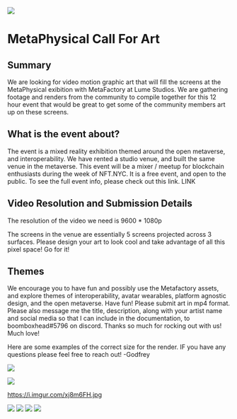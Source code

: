![](https://i.imgur.com/uX31WRg.jpg)


# MetaPhysical Call For Art

## Summary
We are looking for video motion graphic art that will fill the screens at the MetaPhysical exibition with MetaFactory at Lume Studios. We are gathering footage and renders from the community to compile together for this 12 hour event that would be great to get some of the community members art up on these screens.

## What is the event about?
The event is a mixed reality exhibition themed around the open metaverse, and interoperability. We have rented a studio venue, and built the same venue in the metaverse. This event will be a mixer / meetup for blockchain enthusiasts during the week of NFT.NYC. It is a free event, and open to the public. To see the full event info, please check out this link. LINK


## Video Resolution and Submission Details
The resolution of the video we need is 9600 * 1080p

The screens in the venue are essentially 5 screens projected across 3 surfaces. Please design your art to look cool and take advantage of all this pixel space! Go for it! 

## Themes
We encourage you to have fun and possibly use the Metafactory assets, and explore themes of interoperability, avatar wearables, platform agnostic design, and the open metaverse. Have fun! Please submit art in mp4 format. Please also message me the title, description, along with your artist name and social media so that I can include in the documentation, to boomboxhead#5796 on discord. Thanks so much for rocking out with us! Much love! 

Here are some examples of the correct size for the render. IF you have any questions please feel free to reach out! -Godfrey






![](https://i.imgur.com/lLrds6Z.png)


![](https://i.imgur.com/lPCK6Rs.png)

https://i.imgur.com/xj8m6FH.jpg


![](https://i.imgur.com/rWqkRtv.png)
![](https://i.imgur.com/CUdC2PF.png)
![](https://i.imgur.com/XjBG9ad.png)
![](https://i.imgur.com/TuT5wNp.png)


